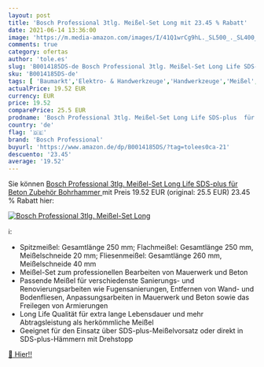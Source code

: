 ```yaml
---
layout: post
title: 'Bosch Professional 3tlg. Meißel-Set Long mit 23.45 % Rabatt'
date: 2021-06-14 13:36:00
image: 'https://m.media-amazon.com/images/I/41Q1wrCg9hL._SL500_._SL400_.jpg'
comments: true
category: ofertas
author: 'tole.es'
slug: 'B0014185DS-de Bosch Professional 3tlg. Meißel-Set Long Life SDS-plus für...'
sku: 'B0014185DS-de'
tags: [ 'Baumarkt','Elektro- & Handwerkzeuge','Handwerkzeuge','Meißel','bosch professional', ]
actualPrice: 19.52 EUR
currency: EUR
price: 19.52
comparePrice: 25.5 EUR
prodname: 'Bosch Professional 3tlg. Meißel-Set Long Life SDS-plus  für Beton  Zubehör Bohrhammer '
country: 'de'
flag: '🇩🇪'
brand: 'Bosch Professional'
buyurl: 'https://www.amazon.de/dp/B0014185DS/?tag=tolees0ca-21'
descuento: '23.45'
average: '19.52'
---
```


Sie können [Bosch Professional 3tlg. Meißel-Set Long Life SDS-plus  für Beton  Zubehör Bohrhammer ](https://www.amazon.de/dp/B0014185DS/?tag=tolees0ca-21) mit Preis 19.52 EUR (original: 25.5 EUR) 23.45 % Rabatt hier:

[![Bosch Professional 3tlg. Meißel-Set Long](https://m.media-amazon.com/images/I/41Q1wrCg9hL._SL500_._SL400_.jpg)](https://www.amazon.de/dp/B0014185DS/?tag=tolees0ca-21)

ℹ️:

- Spitzmeißel: Gesamtlänge 250 mm; Flachmeißel: Gesamtlänge 250 mm, Meißelschneide 20 mm; Fliesenmeißel: Gesamtlänge 260 mm, Meißelschneide 40 mm
- Meißel-Set zum professionellen Bearbeiten von Mauerwerk und Beton
- Passende Meißel für verschiedenste Sanierungs- und Renovierungsarbeiten wie Fugensanierungen, Entfernen von Wand- und Bodenfliesen, Anpassungsarbeiten in Mauerwerk und Beton sowie das Freilegen von Armierungen
- Long Life Qualität für extra lange Lebensdauer und mehr Abtragsleistung als herkömmliche Meißel
- Geeignet für den Einsatz über SDS-plus-Meißelvorsatz oder direkt in SDS-plus-Hämmern mit Drehstopp

[🛒 Hier!!](https://www.amazon.de/dp/B0014185DS/?tag=tolees0ca-21)
